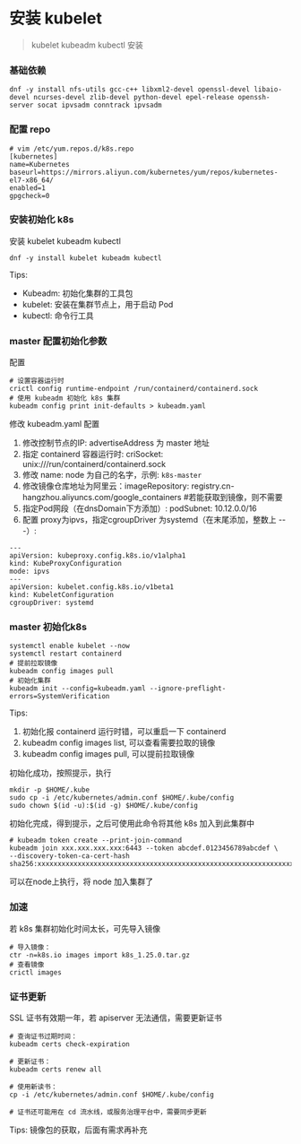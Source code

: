 # 安装 kubelet

> kubelet kubeadm kubectl 安装


### 基础依赖
```shell
dnf -y install nfs-utils gcc-c++ libxml2-devel openssl-devel libaio-devel ncurses-devel zlib-devel python-devel epel-release openssh-server socat ipvsadm conntrack ipvsadm
```

### 配置 repo
```shell
# vim /etc/yum.repos.d/k8s.repo
[kubernetes]
name=Kubernetes
baseurl=https://mirrors.aliyun.com/kubernetes/yum/repos/kubernetes-el7-x86_64/
enabled=1
gpgcheck=0
```


### 安装初始化 k8s

安装 kubelet kubeadm kubectl
```shell
dnf -y install kubelet kubeadm kubectl
```
Tips:
- Kubeadm: 初始化集群的工具包
- kubelet: 安装在集群节点上，用于启动 Pod
- kubectl: 命令行工具

### master 配置初始化参数

配置
```shell
# 设置容器运行时
crictl config runtime-endpoint /run/containerd/containerd.sock
# 使用 kubeadm 初始化 k8s 集群
kubeadm config print init-defaults > kubeadm.yaml
```

修改 kubeadm.yaml 配置
1. 修改控制节点的IP: advertiseAddress 为 master 地址
2. 指定 containerd 容器运行时: criSocket: unix:///run/containerd/containerd.sock
3. 修改 name: node 为自己的名字，示例: `k8s-master`
3. 修改镜像仓库地址为阿里云：imageRepository:  registry.cn-hangzhou.aliyuncs.com/google_containers #若能获取到镜像，则不需要
4. 指定Pod网段（在dnsDomain下方添加）: podSubnet: 10.12.0.0/16
5. 配置 proxy为ipvs，指定cgroupDriver 为systemd（在末尾添加，整数上 ---）:
```shell
---
apiVersion: kubeproxy.config.k8s.io/v1alpha1
kind: KubeProxyConfiguration
mode: ipvs
---
apiVersion: kubelet.config.k8s.io/v1beta1
kind: KubeletConfiguration
cgroupDriver: systemd
```

### master 初始化k8s
```shell
systemctl enable kubelet --now
systemctl restart containerd
# 提前拉取镜像
kubeadm config images pull
# 初始化集群
kubeadm init --config=kubeadm.yaml --ignore-preflight-errors=SystemVerification
```

Tips:
1. 初始化报 containerd 运行时错，可以重启一下 containerd
2. kubeadm config images list, 可以查看需要拉取的镜像
2. kubeadm config images pull, 可以提前拉取镜像

初始化成功，按照提示，执行
```shell
mkdir -p $HOME/.kube
sudo cp -i /etc/kubernetes/admin.conf $HOME/.kube/config
sudo chown $(id -u):$(id -g) $HOME/.kube/config
```

初始化完成，得到提示，之后可使用此命令将其他 k8s 加入到此集群中
```shell
# kubeadm token create --print-join-command
kubeadm join xxx.xxx.xxx.xxx:6443 --token abcdef.0123456789abcdef \
--discovery-token-ca-cert-hash sha256:xxxxxxxxxxxxxxxxxxxxxxxxxxxxxxxxxxxxxxxxxxxxxxxxxxxxxxxxxxxxxxxx
```

可以在node上执行，将 node 加入集群了


### 加速
若 k8s 集群初始化时间太长，可先导入镜像
```shell
# 导入镜像：
ctr -n=k8s.io images import k8s_1.25.0.tar.gz
# 查看镜像
crictl images
```


### 证书更新
SSL 证书有效期一年，若 apiserver 无法通信，需要更新证书
```shell
# 查询证书过期时间：
kubeadm certs check-expiration

# 更新证书：
kubeadm certs renew all

# 使用新读书：
cp -i /etc/kubernetes/admin.conf $HOME/.kube/config

# 证书还可能用在 cd 流水线，或服务治理平台中，需要同步更新
```


Tips: 镜像包的获取，后面有需求再补充

